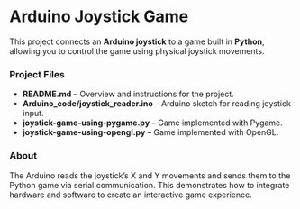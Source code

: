 # Arduino Joystick Game

This project connects an **Arduino joystick** to a game built in **Python**, allowing you to control the game using physical joystick movements.

### Project Files
- **README.md** – Overview and instructions for the project.  
- **Arduino_code/joystick_reader.ino** – Arduino sketch for reading joystick input.  
- **joystick-game-using-pygame.py** – Game implemented with Pygame.  
- **joystick-game-using-opengl.py** – Game implemented with OpenGL.  

### About
The Arduino reads the joystick’s X and Y movements and sends them to the Python game via serial communication. This demonstrates how to integrate hardware and software to create an interactive game experience.
